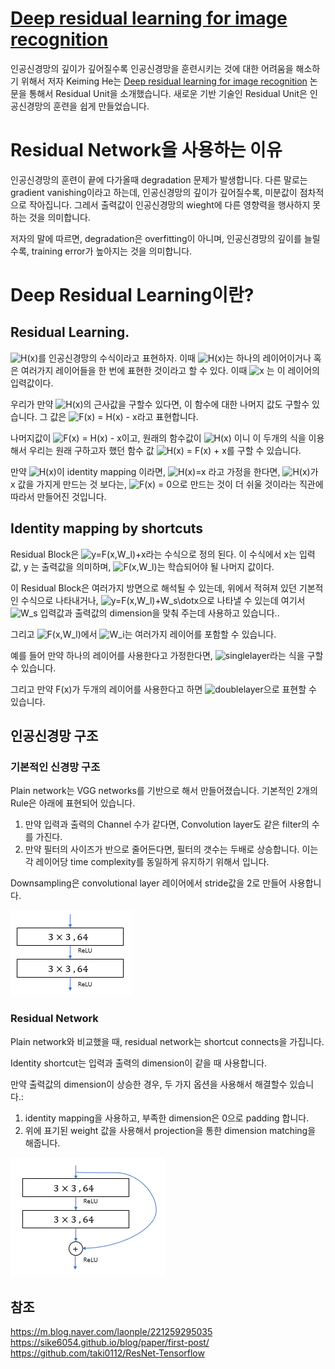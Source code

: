 # [Deep residual learning for image recognition](https://arxiv.org/pdf/1512.03385.pdf)

인공신경망의 깊이가 깊어질수록 인공신경망을 훈련시키는 것에 대한 어려움을 해소하기 위해서 저자 Keiming He는 [Deep residual learning for image recognition](https://arxiv.org/pdf/1512.03385.pdf) 논문을 통해서  Residual Unit을 소개했습니다. 새로운 기반 기술인 Residual Unit은 인공신경망의 훈련을 쉽게 만들었습니다.

# Residual Network을 사용하는 이유

인공신경망의 훈련이 끝에 다가올때 degradation 문제가 발생합니다. 다른 말로는 gradient vanishing이라고 하는데, 인공신경망의 깊이가 깊어질수록, 미분값이 점차적으로 작아집니다. 그레서 출력값이 인공신경망의 wieght에 다른 영향력을 행사하지 못하는 것을 의미합니다.

저자의 말에 따르면, degradation은 overfitting이 아니며, 인공신경망의 깊이를 늘릴 수록, training error가 높아지는 것을 의미합니다.

# Deep Residual Learning이란?

## Residual Learning.

![H(x)](https://latex.codecogs.com/svg.image?H(x))를 인공신경망의 수식이라고 표현하자. 이때 ![H(x)](https://latex.codecogs.com/svg.image?H(x))는 하나의 레이어이거나 혹은 여러가지 레이어들을 한 번에 표현한 것이라고 할 수 있다. 이때 ![x](https://latex.codecogs.com/svg.image?x) 는 이 레이어의 입력값이다.

우리가 만약 ![H(x)](https://latex.codecogs.com/svg.image?H(x))의 근사값을 구할수 있다면, 이 함수에 대한 나머지 값도 구할수 있습니다. 그 값은 ![F(x) = H(x) - x](https://latex.codecogs.com/svg.image?F(x)=H(x)-x)라고 표현합니다.

나머지값이 ![F(x) = H(x) - x](https://latex.codecogs.com/svg.image?F(x)=H(x)-x)이고, 원래의 함수값이 ![H(x)](https://latex.codecogs.com/svg.image?H(x)) 이니 이 두개의 식을 이용해서 우리는 원래 구하고자 했던 함수 값 ![H(x) = F(x) + x](https://latex.codecogs.com/svg.image?H(x)=F(x)+x)를 구할 수 있습니다.

만약 ![H(x)](https://latex.codecogs.com/svg.image?H(x))이 identity mapping 이라면, ![H(x)=x](https://latex.codecogs.com/svg.image?H(x)=x) 라고 가정을 한다면, ![H(x)](https://latex.codecogs.com/svg.image?H(x))가 x 값을 가지게 만드는 것 보다는,  ![F(x) = 0](https://latex.codecogs.com/svg.image?F(x)=0)으로 만드는 것이 더 쉬울 것이라는 직관에 따라서 만들어진 것입니다.

## Identity mapping by shortcuts
 
Residual Block은 ![y=F(x,W_l)+x](https://latex.codecogs.com/svg.image?y=F(x,W_l)+x)라는 수식으로 정의 된다. 이 수식에서 x는 입력값, y 는 출력값을 의미하며, ![F(x,W_l)](https://latex.codecogs.com/svg.image?F(x,W_l))는 학습되어야 될 나머지 값이다.

이 Residual Block은 여러가지 방면으로 해석될 수 있는데, 위에서 적혀져 있던 기본적인 수식으로 나타내거나, ![y=F(x,W_l)+W_s\dotx](https://latex.codecogs.com/svg.image?y=F(x,W_l)&plus;W_s&space;\cdot&space;x)으로 나타낼 수 있는데 여기서 ![W_s](https://latex.codecogs.com/svg.image?W_s) 입력값과 출력값의 dimension을 맞춰 주는데 사용하고 있습니다..

그리고 ![F(x,W_l)](https://latex.codecogs.com/svg.image?F(x,W_l))에서 ![W_i](https://latex.codecogs.com/svg.image?W_i)는 여러가지 레이어를 포함할 수 있습니다.

예를 들어 만약 하나의 레이어를 사용한다고 가정한다면, ![singlelayer](https://latex.codecogs.com/svg.image?y&space;=&space;W_1&space;\cdot&space;x&space;&plus;&space;x)라는 식을 구할 수 있습니다.

그리고 만약 F(x)가 두개의 레이어를 사용한다고 하면 ![doublelayer](https://latex.codecogs.com/svg.image?y&space;=&space;W_2&space;\cdot&space;W_1&space;\cdot&space;x&space;&plus;&space;x)으로 표현할 수 있습니다.

## 인공신경망 구조

### 기본적인 신경망 구조

Plain network는 VGG networks를 기반으로 해서 만들어졌습니다. 기본적인 2개의 Rule은 아래에 표현되어 있습니다.

 1. 만약 입력과 출력의 Channel 수가 같다면, Convolution layer도 같은 filter의 수를 가진다.  
 2. 만약 필터의 사이즈가 반으로 줄어든다면, 필터의 갯수는 두배로 상승합니다. 이는 각 레이어당 time complexity를 동일하게 유지하기 위해서 입니다.

Downsampling은 convolutional layer 레이어에서 stride값을 2로 만들어 사용합니다.

![plainNetwork](../plainNetwork.png)

### Residual Network

Plain network와 비교했을 때, residual network는 shortcut connects을 가집니다.

Identity shortcut는 입력과 출력의 dimension이 같을 때 사용합니다.

만약 출력값의 dimension이 상승한 경우, 두 가지 옵션을 사용해서 해결할수 있습니다.:
 1. identity mapping을 사용하고, 부족한 dimension은 0으로 padding 합니다.
 2. 위에 표기된 weight 값을 사용해서 projection을 통한 dimension matching을 해줍니다.

![residualNetwork](../residualNetwork.png)

## 참조
https://m.blog.naver.com/laonple/221259295035  
https://sike6054.github.io/blog/paper/first-post/  
https://github.com/taki0112/ResNet-Tensorflow  